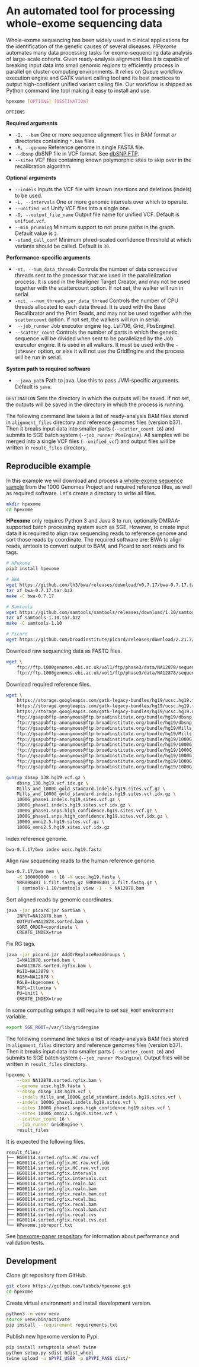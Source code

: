 # An automated tool for processing whole-exome sequencing data

Whole-exome sequencing has been widely used in clinical applications for the identification of the genetic causes of several diseases.
_HPexome_ automates many data processing tasks for exome-sequencing data analysis of large-scale cohorts.
Given ready-analysis alignment files it is capable of breaking input data into small genomic regions to efficiently process in parallel on cluster-computing environments.
It relies on Queue workflow execution engine and GATK variant calling tool and its best practices to output high-confident unified variant calling file.
Our workflow is shipped as Python command line tool making it easy to install and use.

``` bash
hpexome [OPTIONS] [DESTINATION]
```

`OPTIONS`

__Required arguments__

- `-I, --bam` One or more sequence alignment files in BAM format _or_ directories containing `*.bam` files.
- `-R, --genome` Reference genome in single FASTA file.
- `--dbsnp` dbSNP file in VCF format. See [dbSNP FTP](ftp://ftp.ncbi.nih.gov/snp/).
- `--sites` VCF files containing known polymorphic sites to skip over in the recalibration algorithm.

__Optional arguments__

- `--indels` Inputs the VCF file with known insertions and deletions (indels) to be used.
- `-L, --intervals` One or more genomic intervals over which to operate.
- `--unified_vcf` Unify VCF files into a single one.
- `-O, --output_file_name` Output file name for unified VCF. Default is `unified.vcf`.
- `--min_prunning` Minimum support to not prune paths in the graph. Default value is `2`.
- `-stand_call_conf` Minimum phred-scaled confidence threshold at which variants should be called. Default is `30`.

__Performance-specific arguments__

- `-nt, --num_data_threads` Controls the number of data consecutive threads sent to the processor that are used in the parallelization process. It is used in the Realigner Target Creator, and may not be used together with the scattercount option. If not set, the walker will run in serial.
- `-nct, --num_threads_per_data_thread` Controls the number of CPU threads allocated to each data thread. It is used with the Base Recalibrator and the Print Reads, and may not be used together with the `scattercount` option. If not set, the walkers will run in serial.
- ` --job_runner` Job executor engine (eg. Lsf706, Grid, PbsEngine).
- `--scatter_count` Controls the number of parts in which the genetic sequence will be divided when sent to be parallelized by the Job executor engine. It  is used in all walkers. It must be used with the `-jobRuner`  option, or else it will not use the GridEngine and the process will be run in serial.

__System path to required software__

- `--java_path` Path to java. Use this to pass JVM-specific arguments. Default is `java`.

`DESTINATION` Sets the directory in which the outputs will be saved. If not set, the outputs will be saved in the directory in which the process is running.

The following command line takes a list of ready-analysis BAM files stored in `alignment_files` directory and reference genomes files (version b37).
Then it breaks input data into smaller parts (`--scatter_count 16`) and submits to SGE batch system (`--job_runner PbsEngine`).
All samples will be merged into a single VCF files (`--unified_vcf`) and output files will be written in `result_files` directory.

## Reproducible example

In this example we will download and process a [whole-exome sequence sample](https://www.internationalgenome.org/data-portal/sample/HG00114) from the 1000 Genomes Project and required reference files, as well as required software.
Let's create a directory to write all files.

```bash
mkdir hpexome
cd hpexome
```

**HPexome** only requires Python 3 and Java 8 to run, optionally DMRAA-supported batch processing system such as SGE.
However, to create input data it is required to align raw sequencing reads to reference genome and sort those reads by coordinate.
The required software are: BWA to align reads, amtools to convert output to BAM, and Picard to sort reads and fix tags.

```bash
# HPexome
pip3 install hpexome

# BWA
wget https://github.com/lh3/bwa/releases/download/v0.7.17/bwa-0.7.17.tar.bz2
tar xf bwa-0.7.17.tar.bz2 
make -C bwa-0.7.17 

# Samtools
wget https://github.com/samtools/samtools/releases/download/1.10/samtools-1.10.tar.bz2
tar xf samtools-1.10.tar.bz2
make -C samtools-1.10

# Picard
wget https://github.com/broadinstitute/picard/releases/download/2.21.7/picard.jar
```

Download raw sequencing data as FASTQ files.

```bash
wget \
    ftp://ftp.1000genomes.ebi.ac.uk/vol1/ftp/phase3/data/NA12878/sequence_read/SRR098401_1.filt.fastq.gz \
    ftp://ftp.1000genomes.ebi.ac.uk/vol1/ftp/phase3/data/NA12878/sequence_read/SRR098401_2.filt.fastq.gz
```

Download required reference files.

```bash
wget \
    https://storage.googleapis.com/gatk-legacy-bundles/hg19/ucsc.hg19.fasta \
    https://storage.googleapis.com/gatk-legacy-bundles/hg19/ucsc.hg19.fasta.fai \
    https://storage.googleapis.com/gatk-legacy-bundles/hg19/ucsc.hg19.dict \
    ftp://gsapubftp-anonymous@ftp.broadinstitute.org/bundle/hg19/dbsnp_138.hg19.vcf.gz \
    ftp://gsapubftp-anonymous@ftp.broadinstitute.org/bundle/hg19/dbsnp_138.hg19.vcf.idx.gz \
    ftp://gsapubftp-anonymous@ftp.broadinstitute.org/bundle/hg19/Mills_and_1000G_gold_standard.indels.hg19.sites.vcf.gz \
    ftp://gsapubftp-anonymous@ftp.broadinstitute.org/bundle/hg19/Mills_and_1000G_gold_standard.indels.hg19.sites.vcf.idx.gz \
    ftp://gsapubftp-anonymous@ftp.broadinstitute.org/bundle/hg19/1000G_phase1.indels.hg19.sites.vcf.gz \
    ftp://gsapubftp-anonymous@ftp.broadinstitute.org/bundle/hg19/1000G_phase1.indels.hg19.sites.vcf.idx.gz \
    ftp://gsapubftp-anonymous@ftp.broadinstitute.org/bundle/hg19/1000G_phase1.snps.high_confidence.hg19.sites.vcf.gz \
    ftp://gsapubftp-anonymous@ftp.broadinstitute.org/bundle/hg19/1000G_phase1.snps.high_confidence.hg19.sites.vcf.idx.gz \
    ftp://gsapubftp-anonymous@ftp.broadinstitute.org/bundle/hg19/1000G_omni2.5.hg19.sites.vcf.gz \
    ftp://gsapubftp-anonymous@ftp.broadinstitute.org/bundle/hg19/1000G_omni2.5.hg19.sites.vcf.idx.gz

gunzip dbsnp_138.hg19.vcf.gz \
    dbsnp_138.hg19.vcf.idx.gz \
    Mills_and_1000G_gold_standard.indels.hg19.sites.vcf.gz \
    Mills_and_1000G_gold_standard.indels.hg19.sites.vcf.idx.gz \
    1000G_phase1.indels.hg19.sites.vcf.gz \
    1000G_phase1.indels.hg19.sites.vcf.idx.gz \
    1000G_phase1.snps.high_confidence.hg19.sites.vcf.gz \
    1000G_phase1.snps.high_confidence.hg19.sites.vcf.idx.gz \
    1000G_omni2.5.hg19.sites.vcf.gz \
    1000G_omni2.5.hg19.sites.vcf.idx.gz
```

Index reference genome.

```bash
bwa-0.7.17/bwa index ucsc.hg19.fasta
```

Align raw sequencing reads to the human reference genome.

```bash
bwa-0.7.17/bwa mem \
    -K 100000000 -t 16 -Y ucsc.hg19.fasta \
    SRR098401_1.filt.fastq.gz SRR098401_2.filt.fastq.gz \
    | samtools-1.10/samtools view -1 - > NA12878.bam
```

Sort aligned reads by genomic coordinates.

```bash
java -jar picard.jar SortSam \
    INPUT=NA12878.bam \
    OUTPUT=NA12878.sorted.bam \
    SORT_ORDER=coordinate \
    CREATE_INDEX=true
```

Fix RG tags.

```bash
java -jar picard.jar AddOrReplaceReadGroups \
    I=NA12878.sorted.bam \
    O=NA12878.sorted.rgfix.bam \
    RGID=NA12878 \
    RGSM=NA12878 \
    RGLB=1kgenomes \
    RGPL=Illumina \
    PU=Unit1 \
    CREATE_INDEX=true
```

In some computing setups it will require to set `SGE_ROOT` environment variable.

```bash
export SGE_ROOT=/var/lib/gridengine
```

The following command line takes a list of ready-analysis BAM files stored in `alignment_files` directory and reference genomes files (version b37).
Then it breaks input data into smaller parts (`--scatter_count 16`) and submits to SGE batch system (`--job_runner PbsEngine`).
Output files will be written in `result_files` directory.

```bash
hpexome \
    --bam NA12878.sorted.rgfix.bam \
    --genome ucsc.hg19.fasta \
    --dbsnp dbsnp_138.hg19.vcf \
    --indels Mills_and_1000G_gold_standard.indels.hg19.sites.vcf \
    --indels 1000G_phase1.indels.hg19.sites.vcf \
    --sites 1000G_phase1.snps.high_confidence.hg19.sites.vcf \
    --sites 1000G_omni2.5.hg19.sites.vcf \
    --scatter_count 16 \
    --job_runner GridEngine \
    result_files
```

It is expected the following files.

    result_files/
    ├── HG00114.sorted.rgfix.HC.raw.vcf
    ├── HG00114.sorted.rgfix.HC.raw.vcf.idx
    ├── HG00114.sorted.rgfix.HC.raw.vcf.out
    ├── HG00114.sorted.rgfix.intervals
    ├── HG00114.sorted.rgfix.intervals.out
    ├── HG00114.sorted.rgfix.realn.bai
    ├── HG00114.sorted.rgfix.realn.bam
    ├── HG00114.sorted.rgfix.realn.bam.out
    ├── HG00114.sorted.rgfix.recal.bai
    ├── HG00114.sorted.rgfix.recal.bam
    ├── HG00114.sorted.rgfix.recal.bam.out
    ├── HG00114.sorted.rgfix.recal.cvs
    ├── HG00114.sorted.rgfix.recal.cvs.out
    └── HPexome.jobreport.txt

See [hpexome-paper repository](https://github.com/labbcb/hpexome-paper) for information about performance and validation tests.

## Development

Clone git repository from GitHub.

```bash
git clone https://github.com/labbcb/hpexome.git
cd hpexome
```

Create virtual environment and install development version.

```bash
python3 -m venv venv
source venv/bin/activate
pip install --requirement requirements.txt
```

Publish new hpexome version to Pypi.

```bash
pip install setuptools wheel twine
python setup.py sdist bdist_wheel
twine upload -u $PYPI_USER -p $PYPI_PASS dist/*
```
